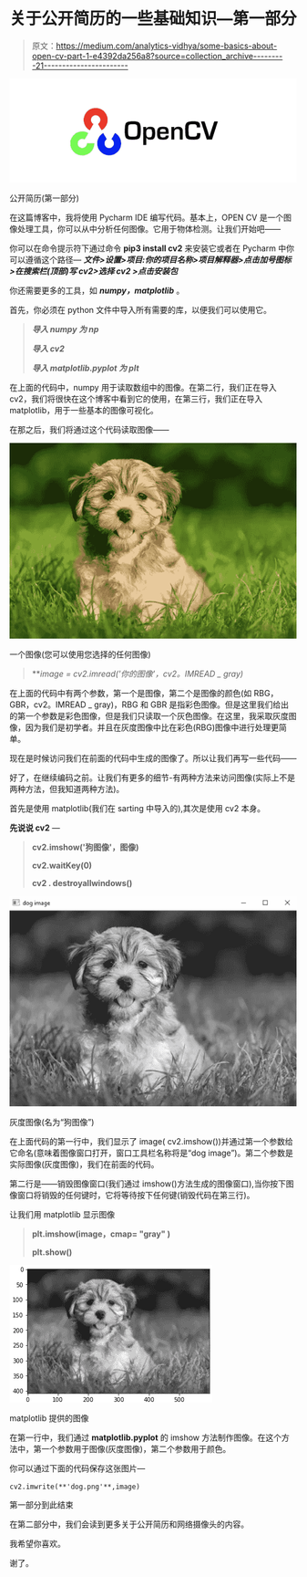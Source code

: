 # 关于公开简历的一些基础知识—第一部分

> 原文：<https://medium.com/analytics-vidhya/some-basics-about-open-cv-part-1-e4392da256a8?source=collection_archive---------21----------------------->

![](img/84e2d84a1d2483a4c5f9df2e22c3d7c1.png)

公开简历(第一部分)

在这篇博客中，我将使用 Pycharm IDE 编写代码。基本上，OPEN CV 是一个图像处理工具，你可以从中分析任何图像。它用于物体检测。让我们开始吧——

你可以在命令提示符下通过命令 **pip3 install cv2** 来安装它或者在 Pycharm 中你可以遵循这个路径— ***文件>设置>项目:你的项目名称>项目解释器>点击加号图标>在搜索栏(顶部)写 cv2>选择 cv2 >点击安装包***

你还需要更多的工具，如 ***numpy，matplotlib*** 。

首先，你必须在 python 文件中导入所有需要的库，以便我们可以使用它。

> ***导入 numpy 为 np***
> 
> ***导入 cv2***
> 
> ***导入 matplotlib.pyplot 为 plt***

在上面的代码中，numpy 用于读取数组中的图像。在第二行，我们正在导入 cv2，我们将很快在这个博客中看到它的使用，在第三行，我们正在导入 matplotlib，用于一些基本的图像可视化。

在那之后，我们将通过这个代码读取图像——

![](img/fab880b9036580b6d13adda879bee14e.png)

一个图像(您可以使用您选择的任何图像)

> ***image = cv2.imread('你的图像'，cv2。*IMREAD _ gray)**

在上面的代码中有两个参数，第一个是图像，第二个是图像的颜色(如 RBG，GBR，cv2。IMREAD _ gray)，RBG 和 GBR 是指彩色图像。但是这里我们给出的第一个参数是彩色图像，但是我们只读取一个灰色图像。在这里，我采取灰度图像，因为我们是初学者。并且在灰度图像中比在彩色(RBG)图像中进行处理更简单。

现在是时候访问我们在前面的代码中生成的图像了。所以让我们再写一些代码——

好了，在继续编码之前。让我们有更多的细节-有两种方法来访问图像(实际上不是两种方法，但我知道两种方法)。

首先是使用 matplotlib(我们在 sarting 中导入的),其次是使用 cv2 本身。

**先说说 cv2** —

> **cv2.imshow('狗图像'，图像)**
> 
> **cv2.waitKey(0)**
> 
> **cv2 . destroyallwindows()**

![](img/8ff6360b1f91880b606800b823605a53.png)

灰度图像(名为“狗图像”)

在上面代码的第一行中，我们显示了 image( cv2.imshow())并通过第一个参数给它命名(意味着图像窗口打开，窗口工具栏名称将是“dog image”)。第二个参数是实际图像(灰度图像)，我们在前面的代码。

第二行是——销毁图像窗口(我们通过 imshow()方法生成的图像窗口),当你按下图像窗口将销毁的任何键时，它将等待按下任何键(销毁代码在第三行)。

让我们用 matplotlib 显示图像

> **plt.imshow(image，cmap= "gray" )**
> 
> **plt.show()**

![](img/73904964e42736fd3b88b66a64081146.png)

matplotlib 提供的图像

在第一行中，我们通过 **matplotlib.pyplot** 的 imshow 方法制作图像。在这个方法中，第一个参数用于图像(灰度图像)，第二个参数用于颜色。

你可以通过下面的代码保存这张图片—

```
cv2.imwrite(**'dog.png'**,image)
```

第一部分到此结束

在第二部分中，我们会读到更多关于公开简历和网络摄像头的内容。

我希望你喜欢。

谢了。